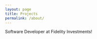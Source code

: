 ```yaml
---
layout: page
title: Projects
permalink: /about/
---
```


Software Developer at Fidelity Investments!
